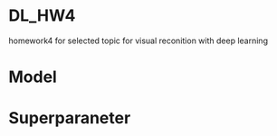 # DL_HW4
homework4 for selected topic for visual reconition with deep learning

# Model

# Superparaneter
